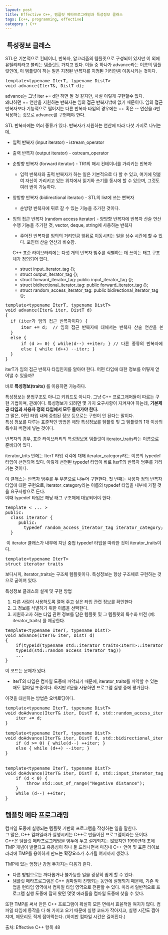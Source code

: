 ```yaml
---
layout: post
title: Effective C++, 템플릿 메타프로그래밍과 특성정보 클래스
tags: [c++, programming, effective]
category : C++
---
```


##  특성정보 클래스
STL은 기본적으로 컨테이너, 반복자, 알고리즘의 템플릿으로 구성되어 있지만 이 외에 유틸리티라고 불리는 템플릿도 가지고 있다. 이들 중 하나가 advance라는 이름의 템플릿인데, 이 템플릿이 하는 일은 지정된 반복자를 지정된 거리만큼 이동시키는 것이다.

<pre class="prettyprint">
template&lt;typename IterT, typename DistT&gt;
void advance(IterT&amp;, DistT d);
</pre>

advance는 그냥 iter += d만 하면 될 것 같지만, 사실 이렇게 구현할수 없다.  
왜냐하면 += 연산을 지원하는 반복자는 임의 접근 반복자밖에 없기 때문이다. 임의 접근 반복자보다 기능적으로 떨어지는 다른 반복자 타입의 경우에는 ++ 혹은 -- 연산을 d번 적용하는 것으로 advance를 구현해야 한다.  

STL 반복자에는 여러 종류가 있다. 반복자가 지원하는 연산에 따라 다섯 가지로 나뉘는데,  

- 입력 반복자 (input iterator) - istream_operator
- 출력 반복자 (output iterator) - ostream_operator
- 순방향 반복자 (forward iterator) - TR1의 해시 컨테이너를 가리키는 반복자
  - 입력 반복자와 출력 반복자가 하는 일은 기본적으로 다 할 수 있고, 여기에 덧붙여 자신이 가리키고 있는 위치에서 읽기와 쓰기를 동시에 할 수 있으며, 그것도 여러 번이 가능하다.
- 양방향 반복자 (bidirectional iterator) - STL의 list에 쓰는 빤복자
  - 순방향 반복자에 뒤로 갈 수 있는 기능을 추가한 것이다.
- 임의 접근 반복자 (random access iterator) - 양방향 반복자에 반복자 산술 연산 수행 기능을 추가한 것, vector, deque, string에 사용하는 반복자
  - 주어진 반복자를 임의의 거리만큼 앞뒤로 이동시키는 일을 상수 시간에 할 수 있다. 포인터 산술 연산과 비슷함.


  C++ 표준 라이브러리에는 다섯 개의 반복자 범주를 식별하는 데 쓰이는 태그 구조체가 정의되어 있다.  
  - struct input_iterator_tag {};
  - struct output_iterator_tag {};
  - struct forward_iterator_tag: public input_iterator_tag {};
  - struct bidirectional_iterator_tag: public forward_iterator_tag {};
  - struct random_access_iterator_tag: public bidirectional_iterator_tag {};

<pre class="prettyprint">
template&lt;typename IterT, typename DistT&gt;
void advance(Iter&amp; iter, DistT d) 
{
  if (iter가 임의 접근 반복자이다) {
      iter += d;  // 임의 접근 반복자에 대해서는 반복자 산술 연산을 쓴다.
  }
  else {
      if (d &gt;= 0) { while(d--) ++iter; } // 다른 종류의 반복자에 대해서는 ++ 혹은 -- 연산의 반복 호출을 사용한다.
      else { while (d++) --iter; }
  }
}
</pre>

iterT가 임의 접근 반복자 타입인지를 알아야 한다. 어떤 타입에 대한 정보를 어떻게 얻어낼 수 있을까?  

바로 **특성정보(traits)**  를 이용하면 가능하다.  

특성정보는 문법구조도 아니고 키워드도 아니다. 그냥 C++ 프로그래머들이 따르는 구현 기법이며, 관례이다. 특성정보가 되려면 몇 가지 요구사항이 지켜져야 하는데, **기본제공 타입과 사용자 정의 타입에서 모두 돌아가야 한다.**  
그 말은, 어떤 타입 내에 중첩된 정보 등으로는 구현이 안 된다는 말이다.  
특성 정보를 다루는 표준적인 방법은 해당 특성정보를 템플릿 및 그 템플릿의 1개 이상의 특수화 버전에 넣는 것이다.  

반복자의 경우, 표준 라이브러리의 특성정보용 템플릿이 iterator_traits라는 이름으로 준비되어 있다.

iterator_trits<IterT> 안에는 IterT 타입 각각에 대해 iterator_category라는 이름의 typedef 타입이 선언되어 있다. 이렇게 선언된 typedef 타입이 바로 IterT의 반복자 범주를 가리키는 것이다.  

이 클래스는 반복자 범주를 두 부분으로 나누어 구현한다. 첫 번째는 사용자 정의 반복자 타입에 대한 구현으로, iterator_category라는 이름의 typedef 타입을 내부에 가질 것을 요구사항으로 든다.  
이때 typedef 타입은 해당 태그 구조체에 대응되어야 한다. 

<pre class="prettyprint">
template &lt; ... &gt;
public:
  class iterator {
     public:
       typedef random_access_iterator_tag iterator_category;
  }
</pre>

 이 iterator 클래스가 내부에 지닌 중첩 typedef 타입을 따라한 것이 iterator_traits이다.

<pre class="prettyprint">
template&lt;typename IterT&gt;
struct iterator_traits
</pre>

보다시피, iterator_traits는 구조체 템플릿이다. 특성정보는 항상 구조체로 구현하는 것으로 굳어져 있다.  

특성정보 클래스의 설계 및 구현 방법
1. 다른 사람이 사용하도록 열어 주고 싶은 타입 관련 정보를 확인한다
2. 그 정보를 식별하기 위한 이름을 선택한다.
3. 지원하고자 하는 타입 관련 정보를 담은 템플릿 및 그 템플릿의 특수화 버전 (예: iterator_traits) 를 제공한다.

<pre class="prettyprint">
template&lt;typename IterT, typename DistT&gt;
void advance(IterT&amp; iter, DistT d) 
{
    if(typeid(typename std::iterator_traits&lt;IterT&gt;::iterator_category) == 
    typeid(std::random_access_iterator_tag))
    ...
}
</pre>

이 코드는 문제가 있다.
- IterT의 타입은 컴파일 도중에 파악되기 때문에, iterator_traits<IterT>를 파악할 수 있는 때도 컴파일 또중이다. 하지만 if문을 사용하면 프로그램 실행 중에 평가된다.  

이것을 대신하는 방법은 오버로딩이다. 

<pre class="prettyprint">
template&lt;typename IterT, typename DistT&gt; 
void doAdvance(IterT&amp; iter, DistT d, std::random_access_iterator_tag) {
    iter += d;
}

template&lt;typename IterT, typename DistT&gt; 
void doAdvance(IterT&amp; iter, DistT d, std::bidirectional_iterator_tag) {
    if (d &gt;= 0) { while(d--) ++iter; }
    else { while (d++) --iter; }
}


template&lt;typename IterT, typename DistT&gt; 
void doAdvance(IterT&amp; iter, DistT d, std::input_iterator_tag) {
    if (d &lt; 0) {
        throw std::out_of_range(&quot;Negative distance&quot;);
    }
    while (d--) ++iter;
}
</pre>

## 템플릿 메타 프로그래밍
컴파일 도중에 실행되는 템플릿 기반의 프로그램을 작성하는 일을 말한다.  
그 말은, C++ 컴파일러가 실행시키는 C++로 만들어진 프로그램이라는 뜻이다.  
C++은 템플릿 메타프로그래밍을 염두에 두고 설계되지는 않았지만 1990년대 초에 TMP 개념이 발굴되고 유용성이 하나 둘 드러나면서 마침내 C++ 언어 및 표준 라이브러리에 TMP를 용이하게 만드는 확장요소가 추가될 여지까지 생겼다.  

TMP에 있는 엄청난 강점 두가지는 다음과 같다.
- 다른 방법으로는 까다롭거나 불가능한 일을 굉장히 쉽게 할 수 있다.
- 템플릿 메타프로그램은 C++ 컴파일이 진행되는 동안에 실행되기 때문에, 기존 작업을 런타임 영역에서 컴파일 타임 영역으로 전환할 수 있다. 따라서 일반적으로 프로그램 실행 도중에 잡혀 왔던 몇몇 에러들을 컴파일 도중에 찾을 수 있다.

또한 TMP를 써서 만든 C++ 프로그램이 확실히 모든 면에서 효율적일 여지가 많다. 컴파일 타임에 동작을 다 해 가지고 오기 때문에 실행 코드가 작아지고, 실행 시간도 짭아지며, 메모리도 적게 잡아먹는다. (하지만 컴파일 시간은 길어진다.)

출처: Effective C++ 항목 48